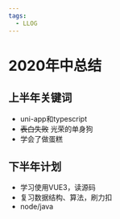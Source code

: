 ```yaml
---
tags:
  - LLOG
---
```

# 2020年中总结

## 上半年关键词
+ uni-app和typescript
+ ~~表白失败~~  光荣的单身狗
+ 学会了做蛋糕

## 下半年计划
+ 学习使用VUE3，读源码
+ 复习数据结构、算法，刷力扣
+ node/java